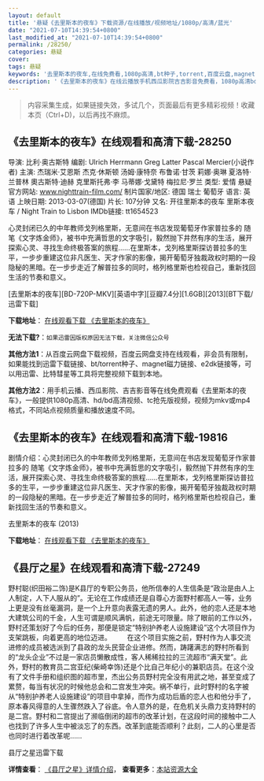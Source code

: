 ```yaml
---
layout: default
title: '悬疑《去里斯本的夜车》下载资源/在线播放/视频地址/1080p/高清/蓝光'
date: "2021-07-10T14:39:54+0800"
last_modified_at: "2021-07-10T14:39:54+0800"
permalink: /28250/
categories: 悬疑
cover:
tags: 悬疑
keywords: '去里斯本的夜车,在线免费看,1080p高清,bt种子,torrent,百度云盘,magnet,磁力链,迅雷下载资源'
description: '《去里斯本的夜车》在线云播放手机西瓜影院吉吉影音免费看，1080p高清bd/hd未删减完整版和tc抢先枪版，mkv/mp4格式，附带bt/torrent种子、magnet/磁力链、百度云盘、网盘资源迅雷下载链接'
---
```


>内容采集生成，如果链接失效，多试几个，页面最后有更多精彩视频！收藏本页（Ctrl+D)，以后再找不麻烦。


## 《去里斯本的夜车》在线观看和高清下载-28250

导演: 比利·奥古斯特 编剧: Ulrich Herrmann Greg Latter Pascal Mercier(小说作者) 主演: 杰瑞米·艾恩斯 杰克·休斯顿 汤姆·康特奈 布鲁诺·甘茨 莉娜·奥琳 夏洛特·兰普林 奧古斯特·迪赫 克里斯托弗·李 马蒂娜·戈黛特 梅拉尼·罗兰 类型: 爱情 悬疑 官方网站: www.nighttrain-film.com/ 制片国家/地区: 德国 瑞士 葡萄牙 语言: 英语 上映日期: 2013-03-07(德国) 片长: 107分钟 又名: 开往里斯本的夜车 里斯本夜车 / Night Train to Lisbon IMDb链接: tt1654523

心灵封闭已久的中年教师戈列格里斯，无意间在书店发现葡萄牙作家普拉多的 随笔《文字炼金师》，被书中充满哲思的文字吸引，毅然抛下井然有序的生活，展开探索心灵、寻找生命终极答案的旅程……在里斯本，戈列格里斯探访普拉多的生平，一步步重建这位非凡医生、天才作家的影像，揭开葡萄牙独裁政权时期的一段隐秘的黑暗。在一步步走近了解普拉多的同时，格列格里斯也检视自己，重新找回生活的节奏和意义。


[去里斯本的夜车][BD-720P-MKV][英语中字][豆瓣7.4分][1.6GB][2013][BT下载/迅雷下载]

**下载地址**： [在线观看下载 《去里斯本的夜车》](https://www.btdx8.com/torrent/night_train_to_lisbon_2013.html) 


**无法下载?**：`如果迅雷因版权原因无法下载，关注微信公众号 `

**其他方法1**：从百度云网盘下载视频，百度云网盘支持在线观看，非会员有限制，如果能找到迅雷下载链接、bt/torrent种子、magnet磁力链接、e2dk链接等，可以用迅雷、比特彗星等工具将完整视频下载到本地。

**其他方法2**：用手机云播、西瓜影院、吉吉影音等在线免费观看《去里斯本的夜车》，一般提供1080p高清、hd/bd高清视频、tc抢先版视频，视频为mkv或mp4格式，不同站点视频质量和播放速度不同。


## 《去里斯本的夜车》在线观看和高清下载-19816

剧情介绍：心灵封闭已久的中年教师戈列格里斯，无意间在书店发现葡萄牙作家普拉多的 随笔《文字炼金师》，被书中充满哲思的文字吸引，毅然抛下井然有序的生活，展开探索心灵、寻找生命终极答案的旅程……在里斯本，戈列格里斯探访普拉多的生平，一步步重建这位非凡医生、天才作家的影像，揭开葡萄牙独裁政权时期的一段隐秘的黑暗。在一步步走近了解普拉多的同时，格列格里斯也检视自己，重新找回生活的节奏和意义。


去里斯本的夜车 (2013)

**下载地址**： [在线观看下载 《去里斯本的夜车》](https://www.btbtdy.me/btdy/dy2135.html) 


## 《县厅之星》在线观看和高清下载-27249

野村聪(织田裕二饰)是K县厅的专职公务员，他所信奉的人生信条是“政治是由人上人制定，人下人服从的”。无论在工作成绩还是自尊心方面野村都高人一等，业务上更是没有丝毫漏洞，是一个上升意向表露无遗的男人。此外，他的恋人还是本地大建筑公司的千金，人生可谓是顺风满帆，前途无可限量。除了眼前的工作以外，野村还策划好了今后的任务，那便是锁定&ldquo;特别护养老人设施建设”这个大项目作为支架跳板，向着更高的地位迈进。 　　在这个项目实施之前，野村作为人事交流进修的成员被选派到了县政的龙头民营企业进修。然而，踌躇满志的野村所看到的&ldquo;龙头企业”不过是一家店员懒散成性，客人稀稀拉拉的三流超市&ldquo;满天堂&rdquo;。此外，野村的教育员二宫亚纪(柴崎幸饰)还是个比自己年纪小的兼职店员。在这个没有了文件手册和组织图的超市里，杰出公务员野村完全没有用武之地，甚至变成了累赘，每当有状况的时候他总会和二宫发生冲突。祸不单行，此时野村的名字被从&ldquo;特别护养老人设施建设”的项目中拿掉，而作为成功后盾的恋人也和他分手了，原本春风得意的人生骤然跌入了谷底。令人意外的是，在危机关头鼎力支持野村的是二宫。野村和二宫提出了濒临倒闭的超市的改革计划，在这段时间的接触中二人也找到了许多人生中被淡忘了的东西。改革到底能否顺利？此刻，二人的心里是否也同时进行着改革呢&hellip;…


县厅之星迅雷下载

**详情查看**： [《县厅之星》详情介绍](/movie/27249/)， **查看更多**：[本站资源大全](/movie/t/all/)

